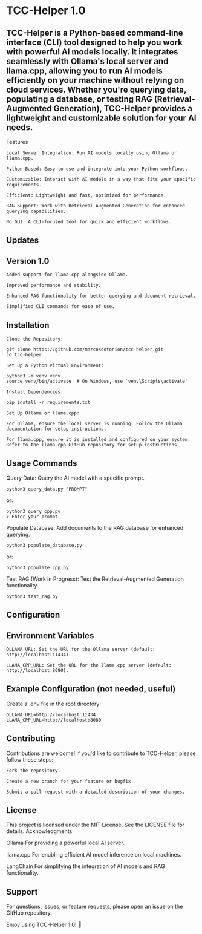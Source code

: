 # TCC-Helper 1.0

## TCC-Helper is a Python-based command-line interface (CLI) tool designed to help you work with powerful AI models locally. It integrates seamlessly with Ollama's local server and llama.cpp, allowing you to run AI models efficiently on your machine without relying on cloud services. Whether you're querying data, populating a database, or testing RAG (Retrieval-Augmented Generation), TCC-Helper provides a lightweight and customizable solution for your AI needs.
Features

    Local Server Integration: Run AI models locally using Ollama or llama.cpp.

    Python-Based: Easy to use and integrate into your Python workflows.

    Customizable: Interact with AI models in a way that fits your specific requirements.

    Efficient: Lightweight and fast, optimized for performance.

    RAG Support: Work with Retrieval-Augmented Generation for enhanced querying capabilities.

    No GUI: A CLI-focused tool for quick and efficient workflows.

## Updates
## Version 1.0

    Added support for llama.cpp alongside Ollama.

    Improved performance and stability.

    Enhanced RAG functionality for better querying and document retrieval.

    Simplified CLI commands for ease of use.

## Installation

    Clone the Repository:
    
    git clone https://github.com/marcosdotonion/tcc-helper.git
    cd tcc-helper

    Set Up a Python Virtual Environment:
    
    python3 -m venv venv
    source venv/bin/activate  # On Windows, use `venv\Scripts\activate`

    Install Dependencies:
    
    pip install -r requirements.txt

    Set Up Ollama or llama.cpp:

    For Ollama, ensure the local server is running. Follow the Ollama documentation for setup instructions.

    For llama.cpp, ensure it is installed and configured on your system. Refer to the llama.cpp GitHub repository for setup instructions.

## Usage Commands

Query Data:
Query the AI model with a specific prompt.

    python3 query_data.py "PROMPT"
or:

    python3 query_cpp.py
    > Enter your prompt

Populate Database:
Add documents to the RAG database for enhanced querying.

    python3 populate_database.py
or:

    python3 populate_cpp.py

Test RAG (Work in Progress):
Test the Retrieval-Augmented Generation functionality.

    python3 test_rag.py

## Configuration
## Environment Variables

    OLLAMA_URL: Set the URL for the Ollama server (default: http://localhost:11434).

    LLAMA_CPP_URL: Set the URL for the llama.cpp server (default: http://localhost:8080).

## Example Configuration (not needed, useful)

Create a .env file in the root directory:

    OLLAMA_URL=http://localhost:11434
    LLAMA_CPP_URL=http://localhost:8080

## Contributing

Contributions are welcome! If you'd like to contribute to TCC-Helper, please follow these steps:

    Fork the repository.

    Create a new branch for your feature or bugfix.

    Submit a pull request with a detailed description of your changes.

## License

This project is licensed under the MIT License. See the LICENSE file for details.
Acknowledgments

Ollama For providing a powerful local AI server.

llama.cpp For enabling efficient AI model inference on local machines.

LangChain For simplifying the integration of AI models and RAG functionality.

## Support

For questions, issues, or feature requests, please open an issue on the GitHub repository.

Enjoy using TCC-Helper 1.0! 🚀
